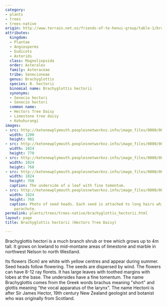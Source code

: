 ```yaml
---
category:
- plants
- trees
- trees-native
origin: http://www.terrain.net.nz/friends-of-te-henui-group/table-1/brachyglottis-hectorii-hectors-tree-daisy.html
attributes:
  kingdom:
  - Plantae
  - Angiosperms
  - Eudicots
  - Asterids
  class: Magnoliopsida
  order: Asterales
  family: Asteraceae
  tribe: Senecioneae
  genus: Brachyglottis
  species: B. hectorii
  binomial name: Brachyglottis hectorii
  synonyms:
  - Senecio hectori
  - Senecio hectori
  common name:
  - Hectors Tree Daisy
  - Limestone tree daisy
  - Kohuhurangi
images:
- src: http://ketenewplymouth.peoplesnetworknz.info/image_files/0000/0005/0649/Brachyglottis_hectorii__Hectors_Tree_Daisy_.JPG
  width: 1200
  height: 901
- src: http://ketenewplymouth.peoplesnetworknz.info/image_files/0000/0005/0639/Brachyglottis_hectorii__Hectors_Tree_Daisy_-003.JPG
  width: 1024
  height: 770
- src: http://ketenewplymouth.peoplesnetworknz.info/image_files/0000/0005/0629/Brachyglottis_hectorii__Hectors_Tree_Daisy_-001.JPG
  width: 1024
  height: 768
- src: http://ketenewplymouth.peoplesnetworknz.info/image_files/0000/0005/0634/Brachyglottis_hectorii__Hectors_Tree_Daisy_-002.JPG
  width: 1024
  height: 768
  caption: The underside of a leaf with fine tomentum.
- src: http://ketenewplymouth.peoplesnetworknz.info/image_files/0000/0005/0644/Brachyglottis_hectorii__Hectors_Tree_Daisy_-004.JPG
  width: 1024
  height: 768
  caption: Photo of seed heads. Each seed is attached to long hairs which act as a
    parachute.
permalink: plants/trees/trees-native/brachyglottis_hectorii.html
layout: page
title: Brachyglottis hectorii (Hectors Tree Daisy)

---
```

Brachyglottis hectori is a much branch shrub or tree which grows up to 4m tall. It grows on lowland to mid-montane areas of limestone and marble in northwest Nelson to north Westland.

Its flowers (5cm) are white with yellow centres and appear during summer. Seed heads follow flowering. The seeds are dispersed by wind. The flowers can have 8-12 ray florets.
It has large leaves with toothed margins with lobes at the base. The undersides have a fine tomentum.
The name Brachyglottis comes from the Greek words brachus meaning "short" and glottis meaning "the vocal apparatus of the larynx". The name Hectorii is after Sir James Hector, 19th century New Zealand geologist and botanist who was originally from Scotland.
